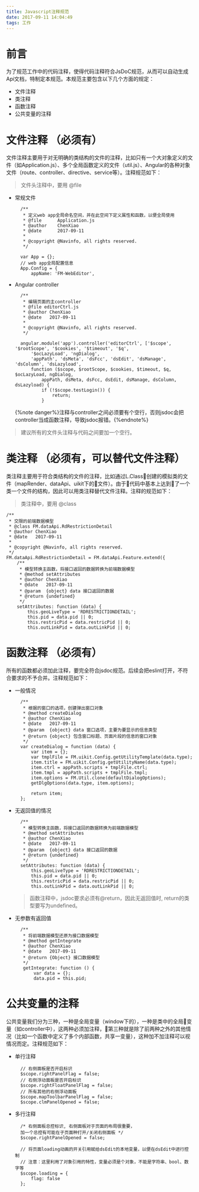 ```yaml
---
title: Javascript注释规范
date: 2017-09-11 14:04:49
tags: 工作
---
```

# 前言
为了规范工作中的代码注释，使得代码注释符合JsDoC规范，从而可以自动生成Api文档，特制定本规范。本规范主要包含以下几个方面的规定：
+ 文件注释
+ 类注释
+ 函数注释
+ 公共变量的注释

# 文件注释 （必须有）
文件注释主要用于对无明确的类结构的文件的注释，比如只有一个大对象定义的文件（如Application.js）、多个全局函数定义的文件（util.js）、Angular的各种对象文件（route、controller、directive、service等）。注释规范如下：
> 文件头注释中，要用 @file
+ 常规文件

        /**
         * 定义web app全局命名空间，并在此空间下定义属性和函数，以便全局使用
         * @file      Application.js
         * @author    ChenXiao
         * @date      2017-09-11
         *
         * @copyright @Navinfo, all rights reserved.
         */

        var App = {};
        // web app全局配置信息
        App.Config = {
            appName: 'FM-WebEditor',

+ Angular controller

        /**
         * 编辑页面的主controller
         * @file editorCtrl.js
         * @author ChenXiao
         * @date   2017-09-11
         *
         * @copyright @Navinfo, all rights reserved.
         */

        angular.module('app').controller('editorCtrl', ['$scope', '$rootScope', '$cookies', '$timeout', '$q',
            '$ocLazyLoad', 'ngDialog',
            'appPath', 'dsMeta', 'dsFcc', 'dsEdit', 'dsManage', 'dsColumn', 'dsLazyload',
            function ($scope, $rootScope, $cookies, $timeout, $q, $ocLazyLoad, ngDialog,
                appPath, dsMeta, dsFcc, dsEdit, dsManage, dsColumn, dsLazyload) {
                if (!$scope.testLogin()) {
                    return;
                }

    {%note danger%}注释与controller之间必须要有个空行，否则jsdoc会把controller当成函数注释，导致jsdoc报错。{%endnote%}

> 建议所有的文件头注释与代码之间要加一个空行。

# 类注释 （必须有，可以替代文件注释）
类注释主要用于符合类结构的文件的注释，比如通过L.Class创建的模拟类的文件（mapRender、dataApi、uikit下的文件）。由于代码中基本上达到了一个类一个文件的结构，因此可以用类注释替代文件注释。注释的规范如下：
> 类注释中，要用 @class

    /**
     * 交限的前端数据模型
     * @class FM.dataApi.RdRestrictionDetail
     * @author ChenXiao
     * @date   2017-09-11
     *
     * @copyright @Navinfo, all rights reserved.
     */
    FM.dataApi.RdRestrictionDetail = FM.dataApi.Feature.extend({
        /**
         * 模型转换主函数，将接口返回的数据转换为前端数据模型
         * @method setAttributes
         * @author ChenXiao
         * @date   2017-09-11
         * @param  {object} data 接口返回的数据
         * @return {undefined}
         */
        setAttributes: function (data) {
            this.geoLiveType = 'RDRESTRICTIONDETAIL';
            this.pid = data.pid || 0;
            this.restricPid = data.restricPid || 0;
            this.outLinkPid = data.outLinkPid || 0;
# 函数注释 （必须有）
所有的函数都必须加此注释，要完全符合jsdoc规范。后续会把eslint打开，不符合要求的不予合并。注释规范如下：
+ 一般情况

        /**
         * 根据的窗口的选项，创建弹出窗口对象
         * @method createDialog
         * @author ChenXiao
         * @date   2017-09-11
         * @param  {object} data 窗口选项，主要为要显示的信息类型
         * @return {object} 包含窗口标题、页面片段的信息的窗口对象
         */
        var createDialog = function (data) {
            var item = {};
            var tmplFile = FM.uikit.Config.getUtilityTemplate(data.type);
            item.title = FM.uikit.Config.getUtilityName(data.type);
            item.ctrl = appPath.scripts + tmplFile.ctrl;
            item.tmpl = appPath.scripts + tmplFile.tmpl;
            item.options = FM.Util.clone(defaultDialogOptions);
            getDlgOptions(data.type, item.options);

            return item;
        };

+ 无返回值的情况

        /**
         * 模型转换主函数，将接口返回的数据转换为前端数据模型
         * @method setAttributes
         * @author ChenXiao
         * @date   2017-09-11
         * @param  {object} data 接口返回的数据
         * @return {undefined}
         */
        setAttributes: function (data) {
            this.geoLiveType = 'RDRESTRICTIONDETAIL';
            this.pid = data.pid || 0;
            this.restricPid = data.restricPid || 0;
            this.outLinkPid = data.outLinkPid || 0;
    
    > 函数注释中，jsdoc要求必须有@return，因此无返回值时, return的类型要写为undefined。

+ 无参数有返回值

        /**
         * 将前端数据模型还原为接口数据模型
         * @method getIntegrate
         * @author ChenXiao
         * @date   2017-09-11
         * @return {Object} 接口数据模型
         */
         getIntegrate: function () {
             var data = {};
             data.pid = this.pid;
# 公共变量的注释
公共变量我们分为三种，一种是全局变量（window下的），一种是类中的全局变量（如controller中），这两种必须加注释，第三种就是除了前两种之外的其他情况（比如一个函数中定义了多个内部函数，共享一变量），这种加不加注释可以视情况而定。注释规范如下：
+ 单行注释

        // 右侧面板是否开启标识
        $scope.rightPanelFlag = false;
        // 右侧浮动面板是否开启标识
        $scope.rightFloatPanelFlag = false;
        // 所有其他的右侧浮动面板
        $scope.mapToolbarPanelFlag = false;
        $scope.clmPanelOpened = false;

+ 多行注释

        /* 右侧面板总控标识, 右侧面板对于页面的布局很重要，
        加一个总控有可能在子页面种打开/关闭右侧面板 */
        $scope.rightPanelOpened = false;

        // 将页面loading动画的开关引用赋给dsEdit的本地变量，以便在dsEdit中进行控制
        // 注意：这里利用了对象引用的特性，变量必须是个对象，不能是字符串、bool、数字等
        $scope.loading = {
            flag: false
        };